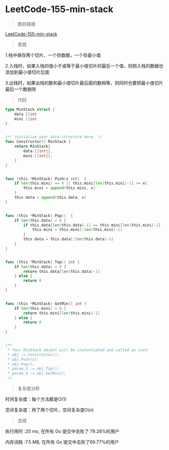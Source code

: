 # LeetCode-155-min-stack

>题目链接

[LeetCode-155-min-stack](https://leetcode-cn.com/problems/min-stack/)

>思路

1.栈中保存两个切片，一个存数据，一个存最小值

2.入栈时，如果入栈的值小于或等于最小值切片的最后一个值，则把入栈的数据也添加到最小值切片后面

3.出栈时，如果出栈的数和最小值切片最后面的数相等，则同时也要把最小值切片最后一个数删除


>代码

```go
type MinStack struct {
    data []int
    mini []int
}


/** initialize your data structure here. */
func Constructor() MinStack {
    return MinStack{
        data:[]int{},
        mini:[]int{},
    }
}


func (this *MinStack) Push(x int)  {
    if len(this.mini) == 0 || this.mini[len(this.mini)-1] >= x{
        this.mini = append(this.mini, x) 
    }
    this.data = append(this.data, x) 
}


func (this *MinStack) Pop()  {
    if len(this.data) > 0 {
        if this.data[len(this.data)-1] == this.mini[len(this.mini)-1] {
            this.mini = this.mini[:len(this.mini)-1]
        }
        this.data = this.data[:len(this.data)-1]
    }       
}


func (this *MinStack) Top() int {
    if len(this.data) > 0 {
        return this.data[len(this.data)-1]
    } else {
        return 0
    }
}


func (this *MinStack) GetMin() int {
    if len(this.mini) > 0 {
        return this.mini[len(this.mini)-1]
    } else {
        return 0
    }
}


/**
 * Your MinStack object will be instantiated and called as such:
 * obj := Constructor();
 * obj.Push(x);
 * obj.Pop();
 * param_3 := obj.Top();
 * param_4 := obj.GetMin();
 */
```

>复杂度分析

时间复杂度：每个方法都是O(1)

空间复杂度：用了两个切片，空间复杂度O(n)

>总结


执行用时 :20 ms, 在所有 Go 提交中击败了 79.28%的用户

内存消耗 :7.5 MB, 在所有 Go 提交中击败了69.77%的用户
